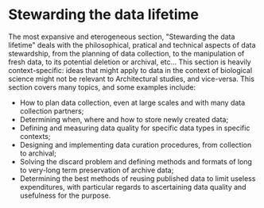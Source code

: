# Stewarding the data lifetime

The most expansive and eterogeneous section, "Stewarding the data lifetime" deals with the philosophical, pratical and technical aspects of data stewardship, from the planning of data collection, to the manipulation of fresh data, to its potential deletion or archival, etc...
This section is heavily context-specific: ideas that might apply to data in the context of biological science might not be relevant to Architectural studies, and vice-versa.
This section covers many topics, and some examples include:
- How to plan data collection, even at large scales and with many data collection partners;
- Determining when, where and how to store newly created data;
- Defining and measuring data quality for specific data types in specific contexts;
- Designing and implementing data curation procedures, from collection to archival;
- Solving the discard problem and defining methods and formats of long to very-long term preservation of archive data;
- Determining the best methods of reusing published data to limit useless expenditures, with particular regards to ascertaining data quality and usefulness for the purpose.
